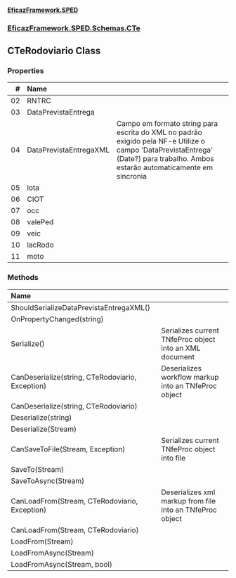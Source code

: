 #### [EficazFramework.SPED](EficazFrameworkSPED.md 'EficazFramework SPED')
### [EficazFramework.SPED.Schemas.CTe](EficazFramework.SPED.Schemas.CTe.md 'EficazFramework.SPED.Schemas.CTe')

## CTeRodoviario Class
### Properties

| # | Name | |
| ---: | :--- | :--- |
| 02 | RNTRC |  |
| 03 | DataPrevistaEntrega |  |
| 04 | DataPrevistaEntregaXML | Campo em formato string para escrita do XML no padrão exigido pela NF-e            Utilize o campo 'DataPrevistaEntrega' (Date?) para trabalho. Ambos estarão            automaticamente em sincronia |
| 05 | lota |  |
| 06 | CIOT |  |
| 07 | occ |  |
| 08 | valePed |  |
| 09 | veic |  |
| 10 | lacRodo |  |
| 11 | moto |  |
### Methods

| Name | |
| :--- | :--- |
| ShouldSerializeDataPrevistaEntregaXML() |  |
| OnPropertyChanged(string) |  |
| Serialize() | Serializes current TNfeProc object into an XML document |
| CanDeserialize(string, CTeRodoviario, Exception) | Deserializes workflow markup into an TNfeProc object |
| CanDeserialize(string, CTeRodoviario) |  |
| Deserialize(string) |  |
| Deserialize(Stream) |  |
| CanSaveToFile(Stream, Exception) | Serializes current TNfeProc object into file |
| SaveTo(Stream) |  |
| SaveToAsync(Stream) |  |
| CanLoadFrom(Stream, CTeRodoviario, Exception) | Deserializes xml markup from file into an TNfeProc object |
| CanLoadFrom(Stream, CTeRodoviario) |  |
| LoadFrom(Stream) |  |
| LoadFromAsync(Stream) |  |
| LoadFromAsync(Stream, bool) |  |
